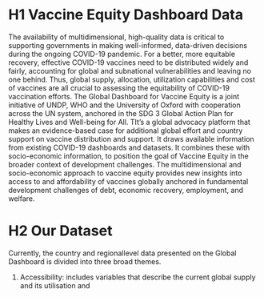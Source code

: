 # H1 Vaccine Equity Dashboard Data

The availability of multidimensional, high-quality data is critical to supporting governments in making well-informed, data-driven decisions during the ongoing COVID-19 pandemic. For a better, more equitable recovery, effective COVID-19 vaccines need to be distributed widely and fairly, accounting for global and subnational vulnerabilities and leaving no one behind. Thus, global supply, allocation, utilization capabilities and cost of vaccines are all crucial to assessing the equitability of COVID-19 vaccination efforts.
The Global Dashboard for Vaccine Equity is a joint initiative of UNDP, WHO and the University of Oxford with cooperation across the UN system, anchored in the SDG 3 Global Action Plan for Healthy Lives and Well-being for All. TIt’s a global advocacy platform that makes an evidence-based case for additional global effort and country support on vaccine distribution and support.
It draws available information from existing COVID-19 dashboards and datasets. It combines these with socio-economic information, to position the goal of Vaccine Equity in the broader context of development challenges.
The multidimensional and socio-economic approach to vaccine equity provides new insights into access to and affordability of vaccines globally anchored in fundamental development challenges of debt, economic recovery, employment, and welfare.

# H2 Our Dataset
Currently, the country and regionallevel data presented on the Global Dashboard is divided into three broad themes.
1.	Accessibility: includes variables that describe the current global supply and its utilisation and
